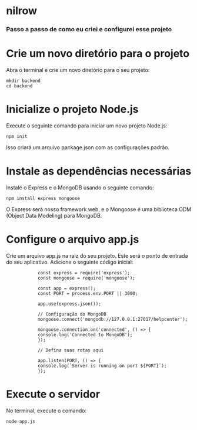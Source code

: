 # nilrow

### Passo a passo de como eu criei e configurei esse projeto

# Crie um novo diretório para o projeto
Abra o terminal e crie um novo diretório para o seu projeto:
```
mkdir backend
cd backend
```

# Inicialize o projeto Node.js
Execute o seguinte comando para iniciar um novo projeto Node.js:
```
npm init
```
Isso criará um arquivo package.json com as configurações padrão.

# Instale as dependências necessárias
Instale o Express e o MongoDB usando o seguinte comando:
```
npm install express mongoose
```
O Express será nosso framework web, e o Mongoose é uma biblioteca ODM (Object Data Modeling) para MongoDB.

# Configure o arquivo app.js
Crie um arquivo app.js na raiz do seu projeto. Este será o ponto de entrada do seu aplicativo. Adicione o seguinte código inicial:
```
            const express = require('express');
            const mongoose = require('mongoose');

            const app = express();
            const PORT = process.env.PORT || 3000;

            app.use(express.json());

            // Configuração do MongoDB
            mongoose.connect('mongodb://127.0.0.1:27017/helpcenter');

            mongoose.connection.on('connected', () => {
            console.log('Connected to MongoDB');
            });

            // Defina suas rotas aqui

            app.listen(PORT, () => {
            console.log(`Server is running on port ${PORT}`);
            });
```
# Execute o servidor
No terminal, execute o comando:
```
node app.js
```
